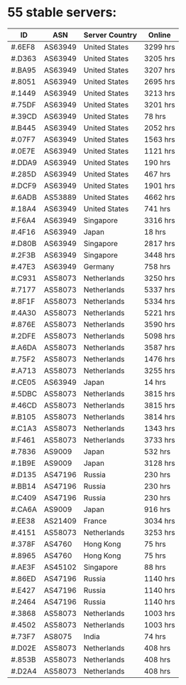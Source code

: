 # 55 stable servers:

| ID | ASN | Server Country | Online |
| ------ | ------ | ------ | ------ |
| #.6EF8 | AS63949 | United States | 3299 hrs |
| #.D363 | AS63949 | United States | 3205 hrs |
| #.BA95 | AS63949 | United States | 3207 hrs |
| #.8051 | AS63949 | United States | 2695 hrs |
| #.1449 | AS63949 | United States | 3213 hrs |
| #.75DF | AS63949 | United States | 3201 hrs |
| #.39CD | AS63949 | United States | 78 hrs |
| #.B445 | AS63949 | United States | 2052 hrs |
| #.07F7 | AS63949 | United States | 1563 hrs |
| #.0E7E | AS63949 | United States | 1121 hrs |
| #.DDA9 | AS63949 | United States | 190 hrs |
| #.285D | AS63949 | United States | 467 hrs |
| #.DCF9 | AS63949 | United States | 1901 hrs |
| #.6ADB | AS53889 | United States | 4662 hrs |
| #.18A4 | AS63949 | United States | 741 hrs |
| #.F6A4 | AS63949 | Singapore | 3316 hrs |
| #.4F16 | AS63949 | Japan | 18 hrs |
| #.D80B | AS63949 | Singapore | 2817 hrs |
| #.2F3B | AS63949 | Singapore | 3448 hrs |
| #.47E3 | AS63949 | Germany | 758 hrs |
| #.C931 | AS58073 | Netherlands | 3250 hrs |
| #.7177 | AS58073 | Netherlands | 5337 hrs |
| #.8F1F | AS58073 | Netherlands | 5334 hrs |
| #.4A30 | AS58073 | Netherlands | 5221 hrs |
| #.876E | AS58073 | Netherlands | 3590 hrs |
| #.2DFE | AS58073 | Netherlands | 5098 hrs |
| #.A6DA | AS58073 | Netherlands | 3587 hrs |
| #.75F2 | AS58073 | Netherlands | 1476 hrs |
| #.A713 | AS58073 | Netherlands | 3255 hrs |
| #.CE05 | AS63949 | Japan | 14 hrs |
| #.5DBC | AS58073 | Netherlands | 3815 hrs |
| #.46CD | AS58073 | Netherlands | 3815 hrs |
| #.B105 | AS58073 | Netherlands | 3814 hrs |
| #.C1A3 | AS58073 | Netherlands | 1343 hrs |
| #.F461 | AS58073 | Netherlands | 3733 hrs |
| #.7836 | AS9009 | Japan | 532 hrs |
| #.1B9E | AS9009 | Japan | 3128 hrs |
| #.D135 | AS47196 | Russia | 230 hrs |
| #.BB14 | AS47196 | Russia | 230 hrs |
| #.C409 | AS47196 | Russia | 230 hrs |
| #.CA6A | AS9009 | Japan | 916 hrs |
| #.EE38 | AS21409 | France | 3034 hrs |
| #.4151 | AS58073 | Netherlands | 3253 hrs |
| #.378F | AS4760 | Hong Kong | 75 hrs |
| #.8965 | AS4760 | Hong Kong | 75 hrs |
| #.AE3F | AS45102 | Singapore | 88 hrs |
| #.86ED | AS47196 | Russia | 1140 hrs |
| #.E427 | AS47196 | Russia | 1140 hrs |
| #.2464 | AS47196 | Russia | 1140 hrs |
| #.3868 | AS58073 | Netherlands | 1003 hrs |
| #.4502 | AS58073 | Netherlands | 1003 hrs |
| #.73F7 | AS8075 | India | 74 hrs |
| #.D02E | AS58073 | Netherlands | 408 hrs |
| #.853B | AS58073 | Netherlands | 408 hrs |
| #.D2A4 | AS58073 | Netherlands | 408 hrs |

